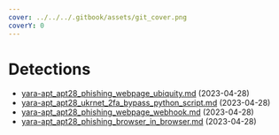 ```yaml
---
cover: ../../../.gitbook/assets/git_cover.png
coverY: 0
---
```


# Detections

* [yara-apt\_apt28\_phishing\_webpage\_ubiquity.md](yara-apt\_apt28\_phishing\_webpage\_ubiquity.md "mention") (2023-04-28)
* [yara-apt\_apt28\_ukrnet\_2fa\_bypass\_python\_script.md](yara-apt\_apt28\_ukrnet\_2fa\_bypass\_python\_script.md "mention") (2023-04-28)
* [yara-apt\_apt28\_phishing\_webpage\_webhook.md](yara-apt\_apt28\_phishing\_webpage\_webhook.md "mention") (2023-04-28)
* [yara-apt\_apt28\_phishing\_browser\_in\_browser.md](yara-apt\_apt28\_phishing\_browser\_in\_browser.md "mention") (2023-04-28)
